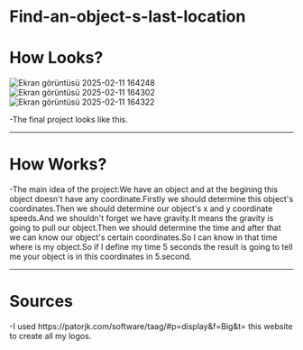 # Find-an-object-s-last-location

<h1>How Looks?</h1>

![Ekran görüntüsü 2025-02-11 164248](https://github.com/user-attachments/assets/add15140-ea7f-44fd-93de-029d261b9b05)
![Ekran görüntüsü 2025-02-11 164302](https://github.com/user-attachments/assets/d11f5777-a208-4acc-b5e7-021eb19c2bff)
![Ekran görüntüsü 2025-02-11 164322](https://github.com/user-attachments/assets/600d2148-ab3f-41f6-90cc-0e4c31b49d32)

-The final project looks like this.

<hr/>

<h1>How Works?</h1>
-The main idea of the project:We have an object and at the begining this object doesn't have any coordinate.Firstly we should determine this object's coordinates.Then we should determine our object's x and y coordinate speeds.And we shouldn't forget we have gravity.It means the gravity is going to pull our object.Then we should determine the time and after that we can know our object's certain coordinates.So I can know in that time where is my object.So if I define my time 5 seconds the result is going to tell me your object is in this coordinates in 5.second.

<hr/>

<h1>Sources</h1>
-I used https://patorjk.com/software/taag/#p=display&f=Big&t= this website to create all my logos.
